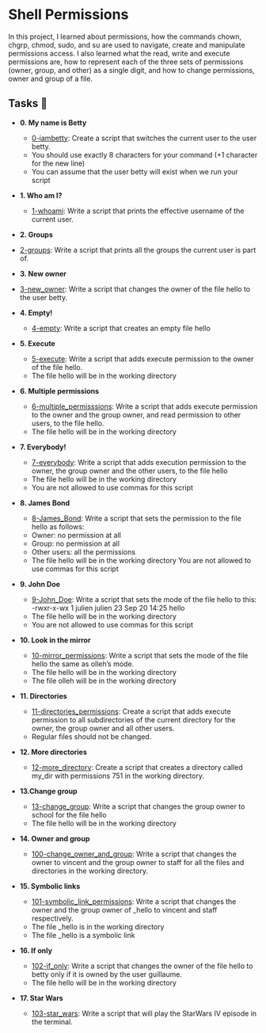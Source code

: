 # Shell Permissions

In this project, I learned about permissions, how the commands chown, chgrp, chmod, sudo, and 
su are used to navigate, create and manipulate permissions access. I also learned what the read, 
write and execute permissions are, how to represent each of the three sets of permissions (owner,
group, and other) as a single digit, and how to change permissions, owner and group of a file.

## Tasks :page_with_curl:

* **0. My name is Betty**
  * [0-iambetty](./0-iambetty): Create a script that switches the current user to the user betty.
  * You should use exactly 8 characters for your command (+1 character for the new line)
  * You can assume that the user betty will exist when we run your script

* **1. Who am I?**
  * [1-whoami](./1-whoami): Write a script that prints the effective username of the current user.
 
 * **2. Groups**
  * [2-groups](./2-groups): Write a script that prints all the groups the current user is part of.
 
 * **3. New owner**
  * [3-new_owner](./3-new_owner): Write a script that changes the owner of the file hello to the user betty.

* **4. Empty!**
  * [4-empty](./4-empty): Write a script that creates an empty file hello

* **5. Execute**
  * [5-execute](./5-execute): Write a script that adds execute permission to the owner of the file hello.
  * The file hello will be in the working directory

* **6. Multiple permissions**
  * [6-multiple_permisssions](./6-multiple_permissions): Write a script that adds execute permission to the owner 
 and the group owner, and read permission to other users, to the file hello.
  * The file hello will be in the working directory

* **7. Everybody!**
  * [7-everybody](./7-everybody): Write a script that adds execution permission to the owner, the group owner and the 
 other users, to the file hello
  * The file hello will be in the working directory
  * You are not allowed to use commas for this script

* **8. James Bond**
  * [8-James_Bond](./8-James_Bond): Write a script that sets the permission to the file hello as follows:
  * Owner: no permission at all
  * Group: no permission at all
  * Other users: all the permissions
  * The file hello will be in the working directory You are not allowed to use commas for this script

* **9. John Doe**
  * [9-John_Doe](./9-John_Doe): Write a script that sets the mode of the file hello to this:
 -rwxr-x-wx 1 julien julien 23 Sep 20 14:25 hello
  * The file hello will be in the working directory
  * You are not allowed to use commas for this script

* **10. Look in the mirror**
  * [10-mirror_permissions](./10-mirror-permissions): Write a script that sets the mode of the file hello 
the same as olleh’s mode.
  * The file hello will be in the working directory
  * The file olleh will be in the working directory

* **11. Directories**
  * [11-directories_permissions](./11-directories_permissions): Create a script that adds execute permission 
to all subdirectories of the current directory for the owner, the group owner and all other users.
  * Regular files should not be changed.

* **12. More directories**
  * [12-more_directory](./12-more_directory): Create a script that creates a directory called my_dir with permissions 
751 in the working directory.

* **13.Change group**
  * [13-change_group](./13-change_group): Write a script that changes the group owner to school for the file hello
  * The file hello will be in the working directory
 
* **14. Owner and group**
  * [100-change_owner_and_group](./100-change_owner_and_group): Write a script that changes the owner to vincent and the
 group owner to staff for all the files and directories in the working directory.
 
* **15. Symbolic links**
  * [101-symbolic_link_permissions](./101-symbolic_link_permissions): Write a script that changes the owner and the group
owner of _hello to vincent and staff respectively.
  * The file _hello is in the working directory
  * The file _hello is a symbolic link

* **16. If only**
  * [102-if_only](./102-if_only): Write a script that changes the owner of the file hello to betty only if it is owned by
the user guillaume.
  * The file hello will be in the working directory

* **17. Star Wars**
  * [103-star_wars](./103-star_wars): Write a script that will play the StarWars IV episode in the terminal.
